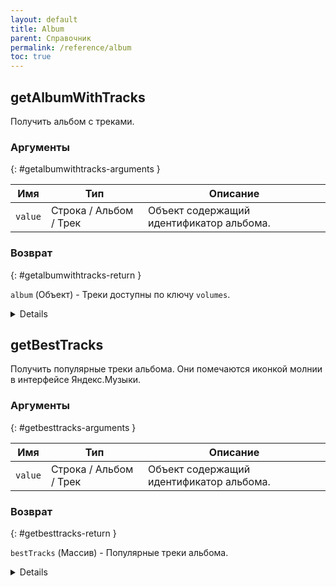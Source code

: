 ```yaml
---
layout: default
title: Album
parent: Справочник
permalink: /reference/album
toc: true
---
```


## getAlbumWithTracks

Получить альбом с треками.

### Аргументы 
{: #getalbumwithtracks-arguments }

| Имя | Тип | Описание |
|-----|-----|----------|
| `value` | Строка / Альбом / Трек | Объект содержащий идентификатор альбома. |

### Возврат
{: #getalbumwithtracks-return }

`album` (Объект) - Треки доступны по ключу `volumes`.

<details>

```js
{
  id: 12322464,
  title: 'Aurora',
  type: 'single',
  metaType: 'music',
  year: 2020,
  releaseDate: '2020-10-23T00:00:00+03:00',
  coverUri: 'avatars.yandex.net/get-music-content/2441215/a9bf21c8.a.12322464-1/%',
  ogImage: 'avatars.yandex.net/get-music-content/2441215/a9bf21c8.a.12322464-1/%',
  genre: 'pop',
  buy: [],
  trackCount: 1,
  likesCount: 202,
  recent: false,
  veryImportant: false,
  artists:
    [
      { id: 3139727, name: 'K-391', various: false, composer: false, cover: [Object], genres: [] },
      { id: 6100305, name: 'RØRY', various: false, composer: false, cover: [Object], genres: [] },
    ],
  labels: [{ id: 417064, name: 'MER' }, { id: 1007409, name: 'Liquid State' }],
  available: true,
  availableForPremiumUsers: true,
  availableForMobile: true,
  availablePartially: false,
  bests: [],
  duplicates:
    [
      {
        id: 13171878,
        title: 'Aurora',
        type: 'single',
        metaType: 'music',
        version: 'The Remixes',
        year: 2020,
        releaseDate: '2020-12-25T00:00:00+03:00',
        coverUri: 'avatars.yandex.net/get-music-content/2411511/b17f8d05.a.13171878-1/%',
        ogImage: 'avatars.yandex.net/get-music-content/2411511/b17f8d05.a.13171878-1/%',
        genre: 'electronics',
        buy: [],
        trackCount: 3,
        likesCount: 21,
        recent: false,
        veryImportant: false,
        artists: [Object],
        labels: [Object],
        available: true,
        availableForPremiumUsers: true,
        availableForMobile: true,
        availablePartially: false,
        bests: [Object],
      },
    ],
  sortOrder: 'asc',
  volumes: [[[Object]]],
  pager: { total: 1, page: 0, perPage: 1 },
}
```

</details>

## getBestTracks

Получить популярные треки альбома. Они помечаются иконкой молнии в интерфейсе Яндекс.Музыки.

### Аргументы
{: #getbesttracks-arguments }

| Имя | Тип | Описание |
|-----|-----|----------|
| `value` | Строка / Альбом / Трек | Объект содержащий идентификатор альбома. |

### Возврат
{: #getbesttracks-return }

`bestTracks` (Массив) - Популярные треки альбома.

<details>

```js
[{
  id: '70276097',
  realId: '70276097',
  title: 'All the Drinks',
  major: { id: 251, name: 'AWAL' },
  available: true,
  availableForPremiumUsers: true,
  availableFullWithoutPermission: false,
  durationMs: 221240,
  storageDir: '',
  fileSize: 0,
  r128: { i: -8.19, tp: -0.07 },
  previewDurationMs: 30000,
  artists: [[Object]],
  albums: [[Object]],
  coverUri: 'avatars.yandex.net/get-music-content/2424959/ed6def95.a.11854756-1/%',
  ogImage: 'avatars.yandex.net/get-music-content/2424959/ed6def95.a.11854756-1/%',
  lyricsAvailable: true,
  lyricsInfo: { hasAvailableSyncLyrics: true, hasAvailableTextLyrics: true },
  best: true,
  type: 'music',
  rememberPosition: false,
  trackSharingFlag: 'COVER_ONLY'
},
{
  id: '70276120',
  realId: '70276120',
  title: 'Colonize My Heart',
  major: { id: 251, name: 'AWAL' },
  available: true,
  availableForPremiumUsers: true,
  availableFullWithoutPermission: false,
  durationMs: 198220,
  storageDir: '',
  fileSize: 0,
  r128: { i: -7.63, tp: -0.1 },
  previewDurationMs: 30000,
  artists: [[Object]],
  albums: [[Object]],
  coverUri: 'avatars.yandex.net/get-music-content/2424959/ed6def95.a.11854756-1/%',
  ogImage: 'avatars.yandex.net/get-music-content/2424959/ed6def95.a.11854756-1/%',
  lyricsAvailable: true,
  lyricsInfo: { hasAvailableSyncLyrics: true, hasAvailableTextLyrics: true },
  best: true,
  type: 'music',
  rememberPosition: false,
  trackSharingFlag: 'COVER_ONLY'
}]
```

</details>